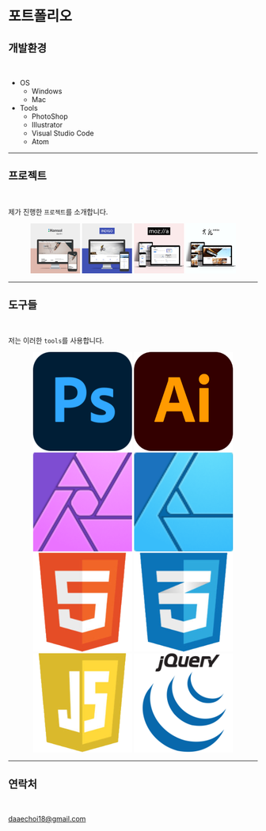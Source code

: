# 포트폴리오 
## 개발환경
<br>

- OS
  - Windows
  - Mac
- Tools
  - PhotoShop 
  - Illustrator 
  - Visual Studio Code 
  - Atom

---

## 프로젝트
<br>

제가 진행한 `프로젝트`를 소개합니다.   
<div align="center">
  <img src="./img/port_hansol.png" width="20%">
  <img src="./img/port_indigo.png" width="20%">
  <img src="./img/port_mozilla.png" width="20%">
  <img src="./img/port_giljo.png" width="20%">
</div>

---

## 도구들
<br>

저는 이러한 `tools`를 사용합니다.    
<div style="text-align:center;">

  ![포토샵](./img/skills_ps.png) 
  ![일러스트레이터](./img/skills_ai.png)
  ![어피니티 포토](./img/skills_ap.png)
  ![어피니티 디자이너](./img/skills_ad.png)    
  ![HTML5](./img/skills_html.png)
  ![CSS3](./img/skills_css.png)
  ![javaScript](./img/skills_js.png)
  ![jQueryRL](./img/skills_jquery.png)

</div>

---

## 연락처
<br>

daaechoi18@gmail.com
